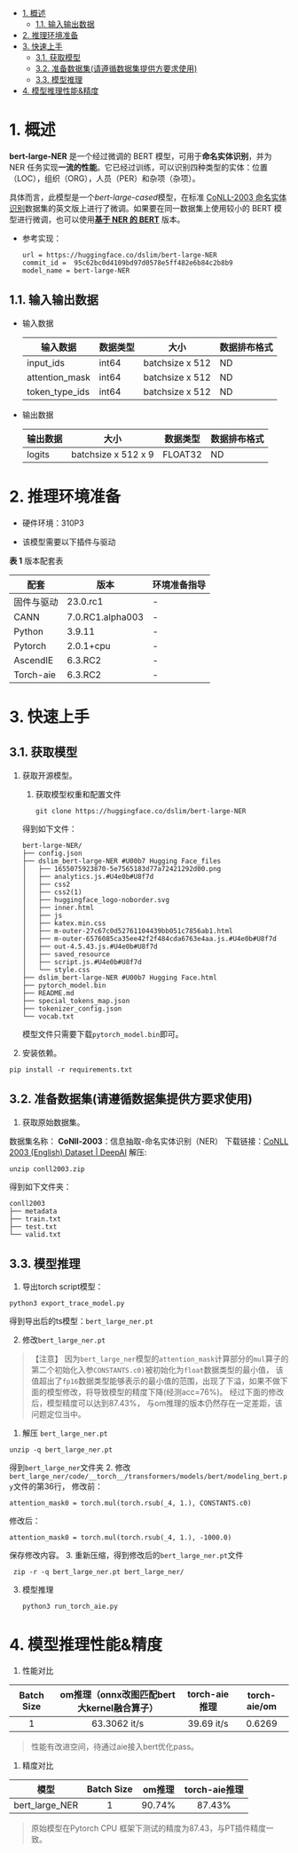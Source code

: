 - [1. 概述](#1-概述)
  - [1.1. 输入输出数据](#11-输入输出数据)
- [2. 推理环境准备](#2-推理环境准备)
- [3. 快速上手](#3-快速上手)
  - [3.1. 获取模型](#31-获取模型)
  - [3.2. 准备数据集(请遵循数据集提供方要求使用)](#32-准备数据集请遵循数据集提供方要求使用)
  - [3.3. 模型推理](#33-模型推理)
- [4. 模型推理性能\&精度](#4-模型推理性能精度)



# 1. 概述

**bert-large-NER**  是一个经过微调的 BERT 模型，可用于**命名实体识别**，并为 NER 任务实现**一流的性能**。它已经过训练，可以识别四种类型的实体：位置（LOC），组织（ORG），人员（PER）和杂项（杂项）。

具体而言，此模型是一个*bert-large-cased*模型，在标准  [CoNLL-2003 命名实体识别](https://www.aclweb.org/anthology/W03-0419.pdf)数据集的英文版上进行了微调。如果要在同一数据集上使用较小的 BERT 模型进行微调，也可以使用[**基于 NER 的 BERT**](https://huggingface.co/dslim/bert-base-NER/)  版本。

* 参考实现：

  ```
  url = https://huggingface.co/dslim/bert-large-NER
  commit_id =  95c62bc0d4109bd97d0578e5ff482e6b84c2b8b9
  model_name = bert-large-NER
  ```

## 1.1. 输入输出数据

- 输入数据

  | 输入数据       | 数据类型 | 大小            | 数据排布格式 |
  | -------------- | -------- | --------------- | ------------ |
  | input_ids      | int64    | batchsize x 512 | ND           |
  | attention_mask | int64    | batchsize x 512 | ND           |
  | token_type_ids | int64    | batchsize x 512 | ND           |


- 输出数据

  | 输出数据 | 大小                 | 数据类型 | 数据排布格式 |
  | -------- | -------------------- | -------- | ------------ |
  | logits   | batchsize x 512  x 9 | FLOAT32  | ND           |


# 2. 推理环境准备

- 硬件环境：310P3
  

-   该模型需要以下插件与驱动

  **表 1**  版本配套表

| 配套       | 版本             | 环境准备指导 |
| ---------- | ---------------- | ------------ |
| 固件与驱动 | 23.0.rc1         | -            |
| CANN       | 7.0.RC1.alpha003 | -            |
| Python     | 3.9.11           | -            |
| Pytorch    | 2.0.1+cpu        | -            |
| AscendIE   | 6.3.RC2          | -            |
| Torch-aie  | 6.3.RC2          | -            |



# 3. 快速上手

## 3.1. 获取模型

1.  获取开源模型。
     1. 获取模型权重和配置文件
        ```
        git clone https://huggingface.co/dslim/bert-large-NER
        ```
      得到如下文件：
      ```
      bert-large-NER/
      ├── config.json
      ├── dslim_bert-large-NER #U00b7 Hugging Face_files
      │   ├── 1655075923870-5e7565183d77a72421292d00.png
      │   ├── analytics.js.#U4e0b#U8f7d
      │   ├── css2
      │   ├── css2(1)
      │   ├── huggingface_logo-noborder.svg
      │   ├── inner.html
      │   ├── js
      │   ├── katex.min.css
      │   ├── m-outer-27c67c0d52761104439bb051c7856ab1.html
      │   ├── m-outer-6576085ca35ee42f2f484cda6763e4aa.js.#U4e0b#U8f7d
      │   ├── out-4.5.43.js.#U4e0b#U8f7d
      │   ├── saved_resource
      │   ├── script.js.#U4e0b#U8f7d
      │   └── style.css
      ├── dslim_bert-large-NER #U00b7 Hugging Face.html
      ├── pytorch_model.bin
      ├── README.md
      ├── special_tokens_map.json
      ├── tokenizer_config.json
      └── vocab.txt
      ```
     模型文件只需要下载`pytorch_model.bin`即可。

2.  安装依赖。
  
  ```
  pip install -r requirements.txt
  ```
  
## 3.2. 准备数据集(请遵循数据集提供方要求使用)

1.  获取原始数据集。

   数据集名称： **CoNll-2003**：信息抽取-命名实体识别（NER）
   下载链接：[CoNLL 2003 (English) Dataset | DeepAI](https://data.deepai.org/conll2003.zip)
   解压:
   ```
   unzip conll2003.zip
   ```
   得到如下文件夹：
   ```
   conll2003
   ├── metadata
   ├── train.txt
   ├── test.txt
   └── valid.txt
   ```

## 3.3. 模型推理                                                                                
1. 导出torch script模型：
  ```
  python3 export_trace_model.py
  ```
  得到导出后的ts模型：`bert_large_ner.pt`

2. 修改`bert_large_ner.pt`
  > 【注意】 因为`bert_large_ner`模型的`attention_mask`计算部分的`mul`算子的第二个初始化入参`CONSTANTS.c0)`被初始化为`float`数据类型的最小值，
  > 该值超出了`fp16`数据类型能够表示的最小值的范围，出现了下溢，如果不做下面的模型修改，将导致模型的精度下降(经测acc=76%)。
  > 经过下面的修改后，模型精度可以达到87.43%， 与om推理的版本仍然存在一定差距，该问题定位当中。

   1. 解压 `bert_large_ner.pt`
   ```
   unzip -q bert_large_ner.pt
   ```
   得到`bert_large_ner`文件夹
   2. 修改`bert_large_ner/code/__torch__/transformers/models/bert/modeling_bert.py`文件的第36行，
   修改前：
   ```
   attention_mask0 = torch.mul(torch.rsub(_4, 1.), CONSTANTS.c0)
   ```
   修改后：
   ```
   attention_mask0 = torch.mul(torch.rsub(_4, 1.), -1000.0)
   ```
   保存修改内容。
   3. 重新压缩，得到修改后的`bert_large_ner.pt`文件
   ```
    zip -r -q bert_large_ner.pt bert_large_ner/
   ```


3. 模型推理
   ```
   python3 run_torch_aie.py
   ```

# 4. 模型推理性能&精度

1. 性能对比

| Batch Size | om推理（onnx改图匹配bert大kernel融合算子） | torch-aie推理 | torch-aie/om |
| :--------: | :----------------------------------------: | :-----------: | :----------: |
|     1      |                63.3062 it/s                |  39.69 it/s   |    0.6269    |

> 性能有改进空间，待通过aie接入bert优化pass。

1. 精度对比

|      模型      | Batch Size | om推理 | torch-aie推理 |
| :------------: | :--------: | :----: | :-----------: |
| bert_large_NER |     1      | 90.74% |    87.43%     |

> 原始模型在Pytorch CPU 框架下测试的精度为87.43，与PT插件精度一致。
